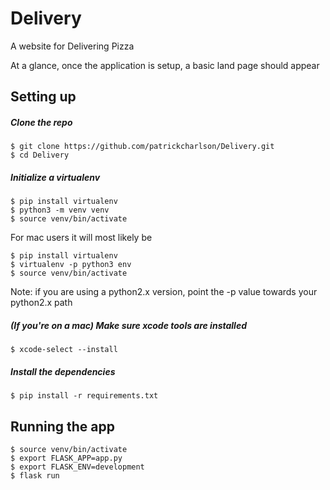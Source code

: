 # Delivery
A website for Delivering Pizza

At a glance, once the application is setup, a basic land page should appear

## Setting up

##### Clone the repo

```
$ git clone https://github.com/patrickcharlson/Delivery.git
$ cd Delivery
```

##### Initialize a virtualenv

```
$ pip install virtualenv
$ python3 -m venv venv
$ source venv/bin/activate
```

For mac users it will most likely be
```
$ pip install virtualenv
$ virtualenv -p python3 env
$ source venv/bin/activate
```

Note: if you are using a python2.x version, point the -p value towards your python2.x path

##### (If you're on a mac) Make sure xcode tools are installed

```
$ xcode-select --install
```

##### Install the dependencies

```
$ pip install -r requirements.txt
```

## Running the app

```
$ source venv/bin/activate
$ export FLASK_APP=app.py
$ export FLASK_ENV=development
$ flask run



```

